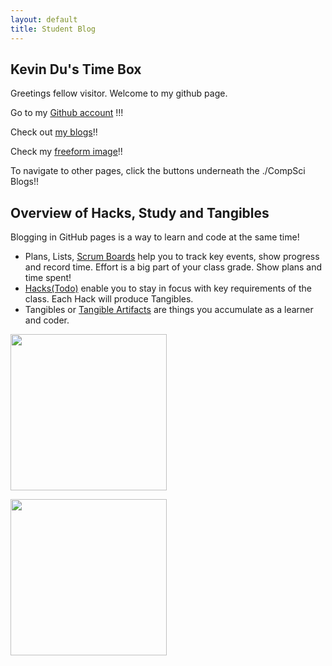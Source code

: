 ```yaml
---
layout: default
title: Student Blog
---
```


## Kevin Du's Time Box

Greetings fellow visitor. Welcome to my github page.

Go to my [Github account](https://github.com/DasMoge124) !!!

Check out [my blogs](https://dasmoge124.github.io/student/blogs)!!

Check my [freeform image](https://www.canva.com/design/DAFsd6nj-4c/m1af_8DLe56fE2RjblSpxQ/edit?utm_content=DAFsd6nj-4c&utm_campaign=designshare&utm_medium=link2&utm_source=sharebutton)!!

To navigate to other pages, click the buttons underneath the ./CompSci Blogs!!
## Overview of Hacks, Study and Tangibles
Blogging in GitHub pages is a way to learn and code at the same time! 

- Plans, Lists, [Scrum Boards](https://clickup.com/blog/scrum-board/) help you to track key events, show progress and record time.  Effort is a big part of your class grade.  Show plans and time spent!
- [Hacks(Todo)](https://levelup.gitconnected.com/six-ultimate-daily-hacks-for-every-programmer-60f5f10feae) enable you to stay in focus with key requirements of the class.  Each Hack will produce Tangibles.
- Tangibles or [Tangible Artifacts](https://en.wikipedia.org/wiki/Artifact_(software_development)) are things you accumulate as a learner and coder. 
<p class="center1">
  <img src="{{ site.baseurl }}/images/Linux knowledge.png" width=250px/>
</p>
<p class="center1">
  <img src="{{ site.baseurl }}/images/minecraft-zombie-riding-a-pig.gif" width=250px/>
</p>